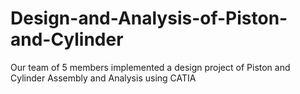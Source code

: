# Design-and-Analysis-of-Piston-and-Cylinder
Our team of 5 members implemented a design project of Piston and Cylinder Assembly and Analysis using CATIA
